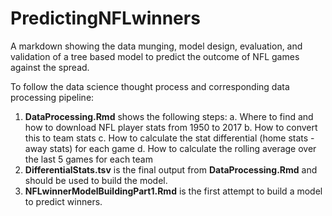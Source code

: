 # PredictingNFLwinners
A markdown showing the data munging, model design, evaluation, and validation of a tree based model to predict the outcome of NFL games against the spread.

To follow the data science thought process and corresponding data processing pipeline: 

1.    **DataProcessing.Rmd** shows the following steps:
      a.    Where to find and how to download NFL player stats from 1950 to 2017
      b.    How to convert this to team stats
      c.    How to calculate the stat differential (home stats - away stats) for each game
      d.    How to calculate the rolling average over the last 5 games for each team
2.    **DifferentialStats.tsv** is the final output from **DataProcessing.Rmd** and should be used to build the model.
3.    **NFLwinnerModelBuildingPart1.Rmd** is the first attempt to build a model to predict winners.  
